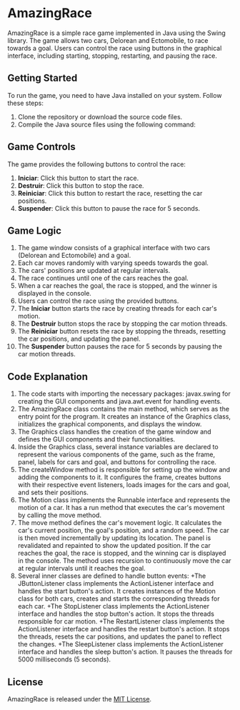 # AmazingRace

AmazingRace is a simple race game implemented in Java using the Swing library. The game allows two cars, Delorean and Ectomobile, to race towards a goal. Users can control the race using buttons in the graphical interface, including starting, stopping, restarting, and pausing the race.

## Getting Started

To run the game, you need to have Java installed on your system. Follow these steps:

1. Clone the repository or download the source code files.
2. Compile the Java source files using the following command:


## Game Controls

The game provides the following buttons to control the race:

1. **Iniciar**: Click this button to start the race.
2. **Destruir**: Click this button to stop the race.
3. **Reiniciar**: Click this button to restart the race, resetting the car positions.
4. **Suspender**: Click this button to pause the race for 5 seconds.

## Game Logic

1. The game window consists of a graphical interface with two cars (Delorean and Ectomobile) and a goal.
2. Each car moves randomly with varying speeds towards the goal.
3. The cars' positions are updated at regular intervals.
4. The race continues until one of the cars reaches the goal.
5. When a car reaches the goal, the race is stopped, and the winner is displayed in the console.
6. Users can control the race using the provided buttons.
7. The **Iniciar** button starts the race by creating threads for each car's motion.
8. The **Destruir** button stops the race by stopping the car motion threads.
9. The **Reiniciar** button resets the race by stopping the threads, resetting the car positions, and updating the panel.
10. The **Suspender** button pauses the race for 5 seconds by pausing the car motion threads.

## Code Explanation

1. The code starts with importing the necessary packages: javax.swing for creating the GUI components and java.awt.event for handling events.
2. The AmazingRace class contains the main method, which serves as the entry point for the program. It creates an instance of the Graphics class, initializes the graphical components, and displays the window.
3. The Graphics class handles the creation of the game window and defines the GUI components and their functionalities.
4. Inside the Graphics class, several instance variables are declared to represent the various components of the game, such as the frame, panel, labels for cars and goal, and buttons for controlling the race.
5. The createWindow method is responsible for setting up the window and adding the components to it. It configures the frame, creates buttons with their respective event listeners, loads images for the cars and goal, and sets their positions.
6. The Motion class implements the Runnable interface and represents the motion of a car. It has a run method that executes the car's movement by calling the move method.
7. The move method defines the car's movement logic. It calculates the car's current position, the goal's position, and a random speed. The car is then moved incrementally by updating its location. The panel is revalidated and repainted to show the updated position. If the car reaches the goal, the race is stopped, and the winning car is displayed in the console. The method uses recursion to continuously move the car at regular intervals until it reaches the goal.
8. Several inner classes are defined to handle button events:
+The JButtonListener class implements the ActionListener interface and handles the start button's action. It creates instances of the Motion class for both cars, creates and starts the corresponding threads for each car.
+The StopListener class implements the ActionListener interface and handles the stop button's action. It stops the threads responsible for car motion.
+The RestartListener class implements the ActionListener interface and handles the restart button's action. It stops the threads, resets the car positions, and updates the panel to reflect the changes.
+The SleepListener class implements the ActionListener interface and handles the sleep button's action. It pauses the threads for 5000 milliseconds (5 seconds).

## License

AmazingRace is released under the [MIT License](LICENSE).

